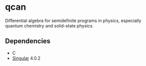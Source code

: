 # qcan
Differential algebra for semidefinite programs in physics, especially quantum chemistry and solid-state physics.

## Dependencies

* C
* [Singular](https://www.singular.uni-kl.de/) 4.0.2
